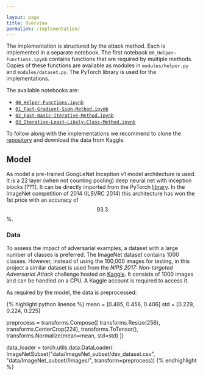 ```yaml
---

layout: page
title: Overview
permalink: /implementation/
---
```


The implementation is structured by the attack method. Each is implemented in a separate notebook. The first notebook `00_Helper-Functions.ipynb` contains functions that are required by multiple methods. Copies of these functions are available as modules in `modules/helper.py` and `modules/dataset.py`. The PyTorch library is used for the implementations.

The available notebooks are:
- [`00_Helper-Functions.ipynb`](https://github.com/daved01/Adversarial_Examples/blob/master/00_Helper-Functions.ipynb)
- [`01_Fast-Gradient-Sign-Method.ipynb`](https://github.com/daved01/Adversarial_Examples/blob/master/01_Fast-Gradient-Sign-Method.ipynb)
- [`02_Fast-Basic-Iterative-Method.ipynb`](https://github.com/daved01/Adversarial_Examples/blob/master/02_Fast-Basic-Iterative-Method.ipynb)
- [`03_Iterative-Least-Likely-Class-Method.ipynb`](https://github.com/daved01/Adversarial_Examples/blob/master/03_Iterative-Least-Likely-Class-Method.ipynb)

To follow along with the implementations we recommend to clone the [repository](https://github.com/daved01/Adversarial_Examples) and download the data from Kaggle.


## Model
As model a pre-trained GoogLeNet Inception v1 model architecture is used. It is a 22 layer (when not counting pooling) deep neural net with inception blocks [???]. It can be directly imported from the PyTorch [library](https://pytorch.org/docs/stable/torchvision/models.html?highlight=googlenet#torchvision.models.googlenet). In the ImageNet competition of 2014 (ILSVRC 2014) this architecture has won the 1st price with an accuracy of $$93.3$$%.


### Data
To assess the impact of adversarial examples, a dataset with a large number of classes is preferred. The ImageNet dataset contains 1000 classes. However, instead of using the 100,000 images for testing, in this project a similar dataset is used from the *NIPS 2017: Non-targeted Adversarial Attack* challenge hosted on [Kaggle](https://www.kaggle.com/c/nips-2017-non-targeted-adversarial-attack). It consists of 1000 images and can be handled on a CPU. A Kaggle account is required to access it.

As required by the model, the data is preprocessed:

{% highlight python linenos %}
mean = [0.485, 0.456, 0.406]
std = [0.229, 0.224, 0.225]   

preprocess = transforms.Compose([
        transforms.Resize(256),
        transforms.CenterCrop(224),
        transforms.ToTensor(),
        transforms.Normalize(mean=mean, std=std)
    ])

data_loader = torch.utils.data.DataLoader(
    ImageNetSubset("data/ImageNet_subset/dev_dataset.csv", 
    "data/ImageNet_subset//images/", transform=preprocess))
{% endhighlight %}